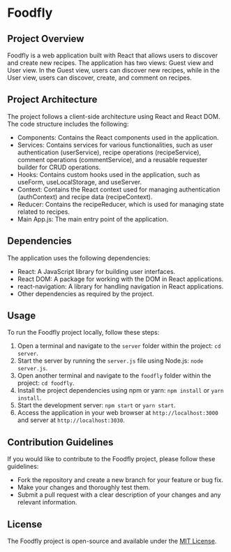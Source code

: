 # Foodfly

## Project Overview

Foodfly is a web application built with React that allows users to discover and create new recipes. The application has two views: Guest view and User view. In the Guest view, users can discover new recipes, while in the User view, users can discover, create, and comment on recipes.




## Project Architecture

The project follows a client-side architecture using React and React DOM. The code structure includes the following:

- Components: Contains the React components used in the application.
- Services: Contains services for various functionalities, such as user authentication (userService), recipe operations (recipeService), comment operations (commentService), and a reusable requester builder for CRUD operations.
- Hooks: Contains custom hooks used in the application, such as useForm, useLocalStorage, and useServer.
- Context: Contains the React context used for managing authentication (authContext) and recipe data (recipeContext).
- Reducer: Contains the recipeReducer, which is used for managing state related to recipes.
- Main App.js: The main entry point of the application.

## Dependencies

The application uses the following dependencies:

- React: A JavaScript library for building user interfaces.
- React DOM: A package for working with the DOM in React applications.
- react-navigation: A library for handling navigation in React applications.
- Other dependencies as required by the project.

## Usage

To run the Foodfly project locally, follow these steps:

1. Open a terminal and navigate to the `server` folder within the project: `cd server`.
2. Start the server by running the `server.js` file using Node.js: `node server.js`.
3. Open another terminal and navigate to the `foodfly` folder within the project: `cd foodfly`.
4. Install the project dependencies using npm or yarn: `npm install` or `yarn install`.
5. Start the development server: `npm start` or `yarn start`.
6. Access the application in your web browser at `http://localhost:3000` and server at `http://localhost:3030`.
## Contribution Guidelines

If you would like to contribute to the Foodfly project, please follow these guidelines:

- Fork the repository and create a new branch for your feature or bug fix.
- Make your changes and thoroughly test them.
- Submit a pull request with a clear description of your changes and any relevant information.

## License

The Foodfly project is open-source and available under the [MIT License](LICENSE).

